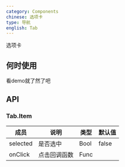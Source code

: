 ```yaml
---
category: Components
chinese: 选项卡
type: 导航
english: Tab
---
```




选项卡

## 何时使用

看demo就了然了吧

## API

### Tab.Item
| 成员        | 说明           | 类型               | 默认值       |
|------------|----------------|--------------------|--------------|
| selected    | 是否选中        | Bool |  false  |
| onClick    |  点击回调函数     | Func |    |  |
